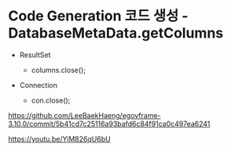 # Code Generation 코드 생성 - DatabaseMetaData.getColumns

- ResultSet
    - columns.close();

- Connection
    - con.close();

<https://github.com/LeeBaekHaeng/egovframe-3.10.0/commit/5b41cd7c25116a93bafd6c84f91ca0c497ea6241>

<https://youtu.be/YiM826qU6bU>
